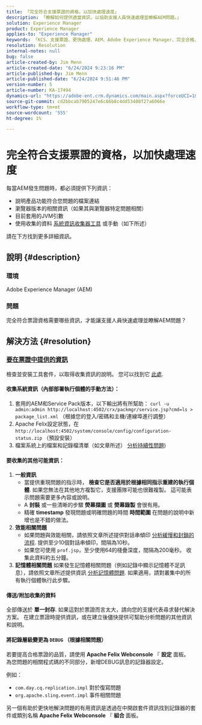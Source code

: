 ```yaml
---
title: 「完全符合支援票證的資格，以加快處理速度」
description: 「瞭解如何提供適當資訊，以協助支援人員快速處理並瞭解AEM問題。」
solution: Experience Manager
product: Experience Manager
applies-to: "Experience Manager"
keywords: 「KCS、支援票證、更快處理、AEM、Adobe Experience Manager、完全合格、更快處理、操作說明」
resolution: Resolution
internal-notes: null
bug: false
article-created-by: Jim Menn
article-created-date: "6/24/2024 9:23:16 PM"
article-published-by: Jim Menn
article-published-date: "6/24/2024 9:51:46 PM"
version-number: 5
article-number: KA-17494
dynamics-url: "https://adobe-ent.crm.dynamics.com/main.aspx?forceUCI=1&pagetype=entityrecord&etn=knowledgearticle&id=8a6a8cf4-6f32-ef11-8409-000d3a5a67ba"
source-git-commit: cd2bbcab7905247e6c66b8c4dd53408f27a6066e
workflow-type: tm+mt
source-wordcount: '555'
ht-degree: 1%

---
```


# 完全符合支援票證的資格，以加快處理速度


每當AEM發生問題時，都必須提供下列資訊：

- 說明產品功能符合您問題的檔案連結
- 瀏覽器版本的相關資訊（如果其與瀏覽器特定問題相關）
- 目前套用的JVM引數
- 使用收集的資料 [系統資訊收集器工具](https://helpx.adobe.com/experience-manager/kb/support-info-collector.html) 或手動（如下所述）


請在下方找到更多詳細資訊。

## 說明 {#description}


### <b>環境</b>

Adobe Experience Manager (AEM)

### <b>問題</b>

完全符合票證資格需要哪些資訊，才能讓支援人員快速處理並瞭解AEM問題？




## 解決方法 {#resolution}


### <u><b>要在票證中提供的資訊</b></u>

檢查並安裝工具套件，以取得收集資訊的說明。 您可以找到它 [此處](https://helpx.adobe.com/experience-manager/kb/index/tools.html).

#### <b>收集系統資訊（內部部署執行個體的手動方法）：</b>

1. 套用的AEM和Service Pack版本，以下輸出將有所幫助： `curl -u admin:admin http://localhost:4502/crx/packmgr/service.jsp?cmd=ls > package_list.xml` （根據您的登入/密碼和主機/連線埠進行調整）
2. Apache Felix設定狀態，在 `http://localhost:4502/system/console/config/configuration-status.zip` （預設安裝）
3. 檔案系統上的檔案和記錄檔清單（如文章所述） [分析持續性問題](https://helpx.adobe.com/experience-manager/kb/AnalyzePersistenceProblems.html))


#### <b>要收集的其他可能資訊：</b>

1. <b>一般資訊</b>
   - 當提供重現問題的指示時， <b>檢查它是否適用於根據相同指示重建的執行個體</b>. 如果您無法在其他地方複製它，支援團隊可能也很難複製。 這可能表示問題需要更多內容或說明。
   - A <b>封裝</b> 或一些清晰的步驟 <b>熒幕擷圖</b> 或 <b>熒幕錄製</b> 會很有用。
   - 精確 <b>timestamp</b> 發現問題或明確問題的時間 <b>時間範圍</b> 在問題的說明中新增也是不錯的做法。
2. <b>效能相關問題</b>
   - 如果問題與效能相關，請依照文章所述提供對話串傾印 [分析緩慢和封鎖的流程](https://helpx.adobe.com/experience-manager/kb/AnalyzeSlowAndBlockedProcesses.html). 提供至少10個對話串傾印，間隔為10秒。
   - 如果您可使用 `prof.jsp`，至少使用64的棧疊深度，間隔為200毫秒。 收集此資料約五分鐘。
3. <b>記憶體相關問題</b>    如果發生記憶體相關問題（例如記錄中顯示記憶體不足訊息），請依照文章所述提供資訊 [分析記憶體問題](https://experienceleague.adobe.com/docs/experience-cloud-kcs/kbarticles/KA-17482.html?lang=en). 如果適用，請對叢集中的所有執行個體執行此步驟。


#### <b>傳送/附加收集的資料</b>

全部傳送於 <b>單一封存</b>. 如果這對於票證而言太大，請向您的支援代表尋求替代解決方案。 在建立票證時提供資訊，或在建立後儘快提供可幫助分析問題的其他資訊和說明。

#### <b>將記錄層級變更為 `DEBUG` （根據相關問題）</b>

若要提高合格票證的品質，請使用 <b>Apache Felix Webconsole</b> 『 <b>設定</b> 面板。 為您問題的相關程式碼的不同部分，新增DEBUG訊息的記錄器設定。

例如：

- `com.day.cq.replication.impl` 對於復寫問題
- `org.apache.sling.event.impl` 事件相關問題




另一個有助於更快地解決問題的有用資訊是透過在中開啟套件資訊找到記錄器的套件或類別名稱 <b>Apache Felix Webconsole</b> 『 <b>組合 </b>面板。

